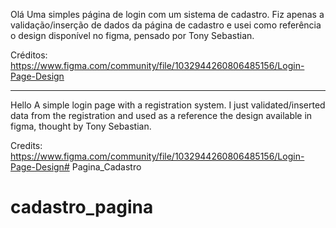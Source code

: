 Olá
Uma simples página de login com um sistema de cadastro.
Fiz apenas a validação/inserção de dados da página de 
cadastro e usei como referência o design disponível no figma, 
pensado por Tony Sebastian.

Créditos: https://www.figma.com/community/file/1032944260806485156/Login-Page-Design

*********************

Hello
A simple login page with a registration system.
I just validated/inserted data from the
registration and used as a reference the design available in figma,
thought by Tony Sebastian.

Credits: https://www.figma.com/community/file/1032944260806485156/Login-Page-Design# Pagina_Cadastro
# cadastro_pagina
